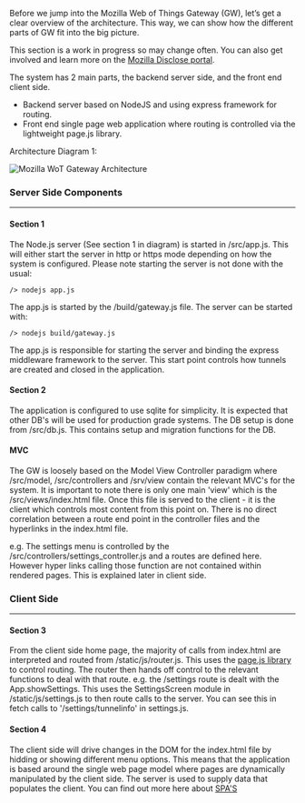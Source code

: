 Before we jump into the Mozilla Web of Things Gateway (GW), let’s get a clear overview of the architecture. This way, we can show how the different parts of GW fit into the big picture.

This section is a work in progress so may change often. You can also get involved and learn more on the [Mozilla Disclose portal](https://discourse.mozilla.org/c/iot).

The system has 2 main parts, the backend server side, and the front end client side.
* Backend server based on NodeJS and using express framework for routing.
* Front end single page web application where routing is controlled via the lightweight page.js library.

Architecture Diagram 1:

![Mozilla WoT Gateway Architecture](https://github.com/nherriot/gateway/blob/master/doc/wot_gw.png)

### Server Side Components

***

#### Section 1

The Node.js server (See section 1 in diagram) is started in /src/app.js. This will either start the server in http or https mode depending on how the system is configured.
Please note starting the server is not done with the usual:

	/> nodejs app.js
	
The app.js is started by the /build/gateway.js file. The server can be started with:

	/> nodejs build/gateway.js

The app.js is responsible for starting the server and binding the express middleware framework to the server. 
This start point controls how tunnels are created and closed in the application.

#### Section 2

The application is configured to use sqlite for simplicity. It is expected that other DB's will be used for production grade systems.
The DB setup is done from /src/db.js. This contains setup and migration functions for the DB.

#### MVC 

The GW is loosely based on the Model View Controller paradigm where /src/model, /src/controllers and /srv/view contain the relevant MVC's for the system.
It is important to note there is only one main 'view' which is the /src/views/index.html file. 
Once this file is served to the client - it is the client which controls most content from this point on. There is no direct correlation between a route end point in the controller files and the hyperlinks in the index.html file. 

e.g. The settings menu is controlled by the /src/controllers/settings_controller.js and a routes are defined here. However hyper links calling those function are not contained within rendered pages. This is explained later in client side.

### Client Side

***

#### Section 3


From the client side home page, the majority of calls from index.html are interpreted and routed from /static/js/router.js. This uses the [page.js library](https://github.com/visionmedia/page.js) to control routing.
The router then hands off control to the relevant functions to deal with that route. e.g. the /settings route is dealt with the App.showSettings. This uses the SettingsScreen module in /static/js/settings.js to then route calls to the server.
You can see this in fetch calls to '/settings/tunnelinfo' in settings.js.


#### Section 4

The client side will drive changes in the DOM for the index.html file by hidding or showing different menu options. This means that the application is based around the single web page model where pages are dynamically manipulated by the client side.
The server is used to supply data that populates the client. You can find out more here about [SPA'S](https://en.wikipedia.org/wiki/Single-page_application)
